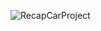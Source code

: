 ![RecapCarProject](https://github.com/user-attachments/assets/1a56d0c3-87c7-46d3-9740-54eef74c28f6)
